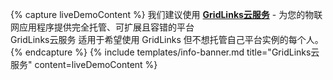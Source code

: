{% capture liveDemoContent %}
我们建议使用 [**GridLinks云服务**](https://gridlinks.codingas.com/signup) - 为您的物联网应用程序提供完全托管、可扩展且容错的平台<br>
GridLinks云服务 适用于希望使用 GridLinks 但不想托管自己平台实例的每个人。
{% endcapture %}
{% include templates/info-banner.md title="GridLinks云服务" content=liveDemoContent %}